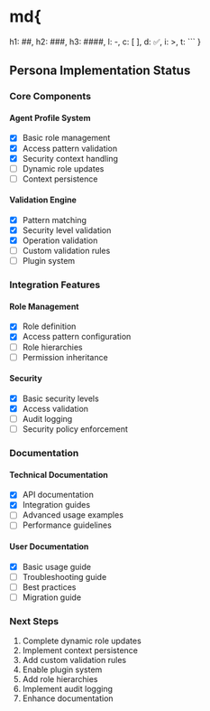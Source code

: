 # md{
  h1: ##,
  h2: ###,
  h3: ####,
  l: -,
  c: [ ],
  d: ✅,
  i: >,
  t: ```
}

## Persona Implementation Status

### Core Components

#### Agent Profile System
- [x] Basic role management
- [x] Access pattern validation
- [x] Security context handling
- [ ] Dynamic role updates
- [ ] Context persistence

#### Validation Engine
- [x] Pattern matching
- [x] Security level validation
- [x] Operation validation
- [ ] Custom validation rules
- [ ] Plugin system

### Integration Features

#### Role Management
- [x] Role definition
- [x] Access pattern configuration
- [ ] Role hierarchies
- [ ] Permission inheritance

#### Security
- [x] Basic security levels
- [x] Access validation
- [ ] Audit logging
- [ ] Security policy enforcement

### Documentation

#### Technical Documentation
- [x] API documentation
- [x] Integration guides
- [ ] Advanced usage examples
- [ ] Performance guidelines

#### User Documentation
- [x] Basic usage guide
- [ ] Troubleshooting guide
- [ ] Best practices
- [ ] Migration guide

### Next Steps

1. Complete dynamic role updates
2. Implement context persistence
3. Add custom validation rules
4. Enable plugin system
5. Add role hierarchies
6. Implement audit logging
7. Enhance documentation